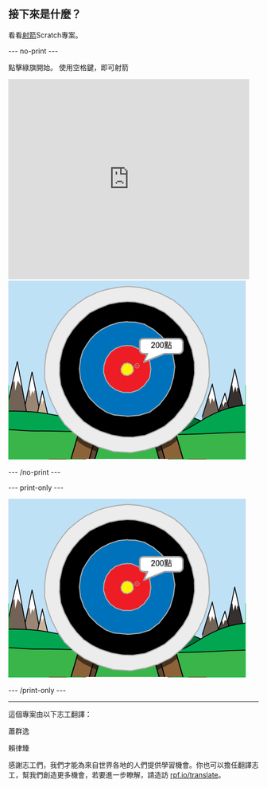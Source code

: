 ## 接下來是什麼？

看看[射箭](https://projects.raspberrypi.org/zh-TW/projects/archery)Scratch專案。

--- no-print ---

點擊綠旗開始。 使用空格鍵，即可射箭

<div class="scratch-preview">
  <iframe allowtransparency="true" width="485" height="402" src="https://scratch.mit.edu/projects/embed/114760038/?autostart=false" frameborder="0" scrolling="no"></iframe>
  <img src="images/archery-final.png">
</div>

--- /no-print ---

--- print-only ---

![完成專案](images/archery-final.png)

--- /print-only ---


***
這個專案由以下志工翻譯：

蕭群逸

賴律臻

感謝志工們，我們才能為來自世界各地的人們提供學習機會。你也可以擔任翻譯志工，幫我們創造更多機會，若要進一步瞭解，請造訪 [rpf.io/translate](https://rpf.io/translate)。
